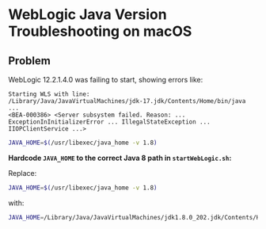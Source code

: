 # WebLogic Java Version Troubleshooting on macOS

## Problem

WebLogic 12.2.1.4.0 was failing to start, showing errors like:

```
Starting WLS with line:
/Library/Java/JavaVirtualMachines/jdk-17.jdk/Contents/Home/bin/java ...
<BEA-000386> <Server subsystem failed. Reason: ... ExceptionInInitializerError ... IllegalStateException ... IIOPClientService ...>
```

```sh
JAVA_HOME=$(/usr/libexec/java_home -v 1.8)
```

**Hardcode `JAVA_HOME` to the correct Java 8 path in `startWebLogic.sh`:**

Replace:

```sh
JAVA_HOME=$(/usr/libexec/java_home -v 1.8)
```

with:

```sh
JAVA_HOME=/Library/Java/JavaVirtualMachines/jdk1.8.0_202.jdk/Contents/Home
```
